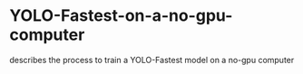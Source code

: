 # YOLO-Fastest-on-a-no-gpu-computer
describes the process to train a YOLO-Fastest model on a no-gpu computer
